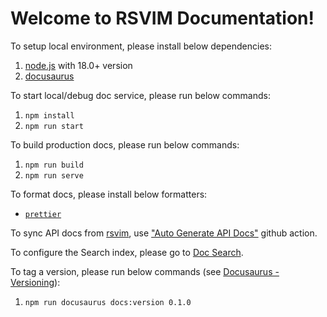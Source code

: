 # Welcome to RSVIM Documentation!

To setup local environment, please install below dependencies:

1. [node.js](https://nodejs.org/) with 18.0+ version
2. [docusaurus](https://docusaurus.io/)

To start local/debug doc service, please run below commands:

1. `npm install`
2. `npm run start`

To build production docs, please run below commands:

1. `npm run build`
2. `npm run serve`

To format docs, please install below formatters:

- [`prettier`](https://prettier.io/)

To sync API docs from [rsvim](https://github.com/rsvim/rsvim), use ["Auto Generate API Docs"](https://github.com/rsvim/rsvim.github.io/actions) github action.

To configure the Search index, please go to [Doc Search](https://docsearch.algolia.com/).

To tag a version, please run below commands (see [Docusaurus - Versioning](https://docusaurus.io/docs/versioning)):

1. `npm run docusaurus docs:version 0.1.0`
